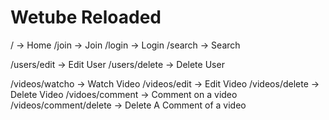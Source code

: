 # Wetube Reloaded

/ -> Home
/join -> Join
/login -> Login
/search -> Search

/users/edit -> Edit User
/users/delete -> Delete User

/videos/watcho -> Watch Video
/videos/edit -> Edit Video
/videos/delete -> Delete Video
/vidoes/comment -> Comment on a video
/videos/comment/delete -> Delete A Comment of a video
